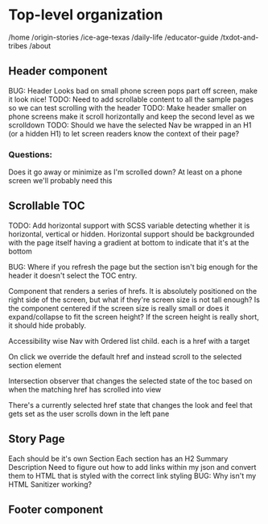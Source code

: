 # Top-level organization

/home
/origin-stories
/ice-age-texas
/daily-life
/educator-guide
/txdot-and-tribes
/about

## Header component

BUG: Header Looks bad on small phone screen pops part off screen, make it look nice!
TODO: Need to add scrollable content to all the sample pages so we can test scrolling with the header
TODO: Make header smaller on phone screens make it scroll horizontally and keep the second level as we scrolldown
TODO: Should we have the selected Nav be wrapped in an H1 (or a hidden H1) to let screen readers know the context of their page?

### Questions:

Does it go away or minimize as I'm scrolled down? At least on a phone screen we'll probably need this

## Scrollable TOC

TODO: Add horizontal support with SCSS variable detecting whether it is horizontal, vertical or hidden. Horizontal support should be
backgrounded with the page itself having a gradient at bottom to indicate that it's at the bottom

BUG: Where if you refresh the page but the section isn't big enough for the header it doesn't select the TOC entry.

Component that renders a series of hrefs. It is absolutely positioned on the right side of the screen, but what if they're screen size is not tall enough?
Is the component centered if the screen size is really small or does it expand/collapse to fit the screen height? If the screen height is really short, it should hide probably.

Accessibility wise
Nav with Ordered list child. each is a href with a target

On click we override the default href and instead scroll to the selected section element

Intersection observer that changes the selected state of the toc based on when the matching href has scrolled into view

There's a currently selected href state that changes the look and feel that gets set as the user scrolls down in the left pane

## Story Page

Each should be it's own Section
Each section has an H2
Summary Description
Need to figure out how to add links within my json and convert them to HTML that is styled with the correct link styling
BUG: Why isn't my HTML Sanitizer working?

## Footer component
